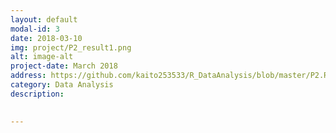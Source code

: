 ```yaml
---
layout: default
modal-id: 3
date: 2018-03-10
img: project/P2_result1.png
alt: image-alt
project-date: March 2018
address: https://github.com/kaito253533/R_DataAnalysis/blob/master/P2.Rmd
category: Data Analysis
description: 
   

---
```

